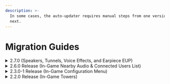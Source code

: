 ```yaml
---
description: >-
  In some cases, the auto-updater requires manual steps from one version to the
  next.
---
```


# Migration Guides

<details>

<summary>2.7.0 (Speakers, Tunnels, Voice Effects, and Earpiece EUP)</summary>

Version 2.7.0 introduces a new configuration value for EUP earpiece detection (to prevent people from hearing nearby chatter).

1. Open your existing `config.lua`
2. Paste in the new default config option:\
   This is also available from the auto-updater's `config.CHANGEME.lua`

```lua
-- Radio Chatter Exclusion Settings --
Config.chatterExclusions = {
	{
		componentId = 2, -- Ears
		drawableId = 1, -- Number in vMenu MP Ped Component list
		texture = 0 -- Texture ID in vMenu MP Ped Component list
	},
	{
		componentId = 2, -- Ears
		drawableId = 2, -- Number in vMenu MP Ped Component list
		texture = 0 -- Texture ID in vMenu MP Ped Component list
	},
	{
		componentId = 2, -- Ears
		drawableId = 2, -- Number in vMenu MP Ped Component list
		texture = 0 -- Texture ID in vMenu MP Ped Component list
	},
	{
		componentId = 2, -- Ears
		drawableId = 42, -- Number in vMenu MP Ped Component list
		texture = 0 -- Texture ID in vMenu MP Ped Component list
	},
}
```

3.  Your `config.lua` should now appear like the following after adding in the `Config.chatterExclusions` property:

    <figure><img src="../.gitbook/assets/image (2).png" alt=""><figcaption></figcaption></figure>

</details>

<details>

<summary>2.6.0 Release (In-Game Nearby Audio &#x26; Connected Users List)</summary>

Version 2.6.0 introduces new configuration values.

1. Open your existing `config.lua`
2. Ensure the following lines are set:
   1. `Config.chatter = true`
   2. `Config.acePermsForRadioUsers = false`
   3. `Config.talkSync = true`

Your `config.lua` should now look like the following:

![](<../.gitbook/assets/image (41).png>)

</details>

<details>

<summary>2.3.0-1 Release (In-Game Configuration Menu)</summary>

## Configuration File

Version 2.3.0 introduces a new configuration value.

1. Open your existing `config.lua`
2. Ensure the following lines are set:
   1. `Config.radioUrl = 'https://sonoranradio.com'`
   2. `Config.apiUrl = 'https://api.sonoranradio.com/'`

Your `config.lua` file should now look like the following:

<img src="../.gitbook/assets/image (22).png" alt="" data-size="original">

## ACE Permissions

Version 2.3.0 introduces a new in-game repeater configuration menu. This allows an easier way to add, edit, or remove in-game repeaters.

Communities will need to grant the new `command.radiomenu` permission.

Communities can remove the old spawn and remove command permissions:

* `command.spawnradiotower`
* `command.spawnradiorack`
* `command.spawnradiocellrepeater`
* `command.removeradiorepeater`

[See a complete example of our updated ACE permission structure.](../tutorials/usage/in-game-radio/configuring-ace-permissions.md)

</details>

<details>

<summary>2.2.0 Release (In-Game Towers)</summary>

## Towers File

Version 2.2.0 introduces multiple new in-game tower options. This includes a new `towers.DEFAULT.json` file that is required.

1. Delete the existing `towers.json` file in your `sonoranradio` resource.
2. Rename the new `towers.DEFAULT.json` file to `towers.json` in your `sonoranradio` resource and save.

## Configuration File

Version 2.2.0 adds a new API key configuration for upcoming features.

1. Add the following to line to your `config.lua` file, below the `Config.comId` line:

`Config.apiKey = 'YOUR API KEY'`

2. Replace `YOUR API KEY` with the [community API key](../tutorials/getting-started/installing-the-in-game-resource.md#id-3.-configure-community-information) from the `Administration` panel.

</details>
